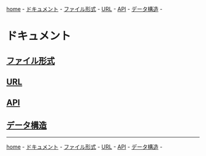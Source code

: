 [home](../README.md#readme) -
[ドキュメント](index-jp.md#readme) -
[ファイル形式](format-jp.md#readme) -
[URL](url-jp.md#readme) -
[API](api-jp.md#readme) -
[データ構造](data-structure-jp.md#readme) -

# ドキュメント

## [ファイル形式](format-jp.md#readme)

## [URL](url-jp.md#readme)

## [API](api-jp.md#readme)

## [データ構造](data-structure-jp.md#readme)

- - -

[home](../README.md#readme) -
[ドキュメント](index-jp.md#readme) -
[ファイル形式](format-jp.md#readme) -
[URL](url-jp.md#readme) -
[API](api-jp.md#readme) -
[データ構造](data-structure-jp.md#readme) -
